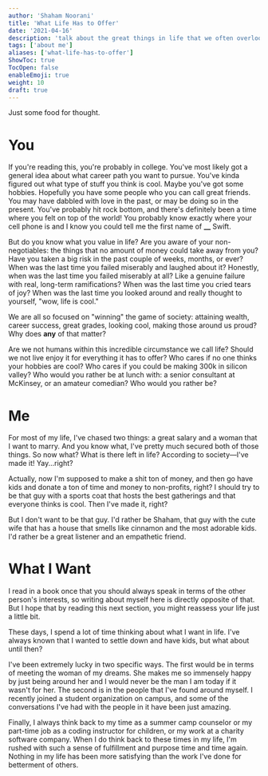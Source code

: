 ```yaml
---
author: 'Shaham Noorani'
title: 'What Life Has to Offer'
date: '2021-04-16'
description: 'talk about the great things in life that we often overlook'
tags: ['about me']
aliases: ['what-life-has-to-offer']
ShowToc: true
TocOpen: false
enableEmoji: true
weight: 10
draft: true
---
```


<!--blurb-->

Just some food for thought.

<!--more-->

# You

If you're reading this, you're probably in college. You've most likely got a general idea about what career path you want to pursue. You've kinda figured out what type of stuff you think is cool. Maybe you've got some hobbies. Hopefully you have some people who you can call great friends. You may have dabbled with love in the past, or may be doing so in the present. You've probably hit rock bottom, and there's definitely been a time where you felt on top of the world! You probably know exactly where your cell phone is and I know you could tell me the first name of **\_\_** Swift.

But do you know what you value in life? Are you aware of your non-negotiables: the things that no amount of money could take away from you? Have you taken a big risk in the past couple of weeks, months, or ever? When was the last time you failed miserably and laughed about it? Honestly, when was the last time you failed miserably at all? Like a genuine failure with real, long-term ramifications? When was the last time you cried tears of joy? When was the last time you looked around and really thought to yourself, "wow, life is cool."

We are all so focused on "winning" the game of society: attaining wealth, career success, great grades, looking cool, making those around us proud? Why does **any** of that matter?

Are we not humans within this incredible circumstance we call life? Should we not live enjoy it for everything it has to offer? Who cares if no one thinks your hobbies are cool? Who cares if you could be making 300k in silicon valley? Who would you rather be at lunch with: a senior consultant at McKinsey, or an amateur comedian? Who would you rather be?

# Me

For most of my life, I've chased two things: a great salary and a woman that I want to marry. And you know what, I've pretty much secured both of those things. So now what? What is there left in life? According to society—I've made it! Yay...right?

Actually, now I'm supposed to make a shit ton of money, and then go have kids and donate a ton of time and money to non-profits, right? I should try to be that guy with a sports coat that hosts the best gatherings and that everyone thinks is cool. Then I've made it, right?

But I don't want to be that guy. I'd rather be Shaham, that guy with the cute wife that has a house that smells like cinnamon and the most adorable kids. I'd rather be a great listener and an empathetic friend.

# What I Want

I read in a book once that you should always speak in terms of the other person's interests, so writing about myself here is directly opposite of that. But I hope that by reading this next section, you might reassess your life just a little bit.

These days, I spend a lot of time thinking about what I want in life. I've always known that I wanted to settle down and have kids, but what about until then?

I've been extremely lucky in two specific ways. The first would be in terms of meeting the woman of my dreams. She makes me so immensely happy by just being around her and I would never be the man I am today if it wasn't for her. The second is in the people that I've found around myself. I recently joined a student organization on campus, and some of the conversations I've had with the people in it have been just amazing.

Finally, I always think back to my time as a summer camp counselor or my part-time job as a coding instructor for children, or my work at a charity software company. When I do think back to these times in my life, I'm rushed with such a sense of fulfillment and purpose time and time again. Nothing in my life has been more satisfying than the work I've done for betterment of others.

